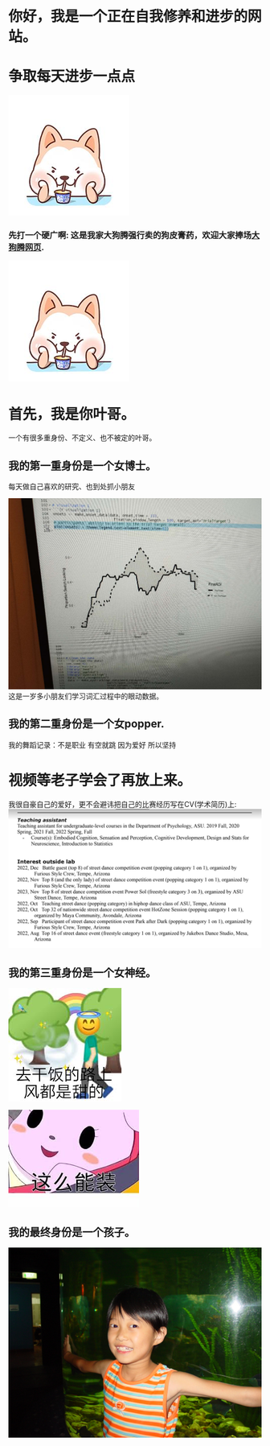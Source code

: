 # 你好，我是一个正在自我修养和进步的网站。
# 争取每天进步一点点

![Page Speed](/README_images/achai.jpeg)
### 先打一个硬广啊: 这是我家大狗腾强行卖的狗皮膏药，欢迎大家捧场[大狗腾网页](http://terry3t.com).
![Page Speed](/README_images/achai.jpeg)

# 首先，我是你叶哥。
一个有很多重身份、不定义、也不被定的叶哥。


## 我的第一重身份是一个女博士。
每天做自己喜欢的研究、也到处抓小朋友

![Page Speed](/README_images/EyetrackingYe.jpeg)
这是一岁多小朋友们学习词汇过程中的眼动数据。

## 我的第二重身份是一个女popper.

我的舞蹈记录：不是职业 有空就跳 因为爱好 所以坚持
# 视频等老子学会了再放上来。
我很自豪自己的爱好，更不会避讳把自己的比赛经历写在CV(学术简历)上:
![Page Speed](/README_images/BattleCV.jpeg)


## 我的第三重身份是一个女神经。

![Page Speed](/README_images/ganfan.jpeg)

![Page Speed](/README_images/zhuang.jpeg)

## 我的最终身份是一个孩子。
![Page Speed](/README_images/LittleYe.jpeg)
